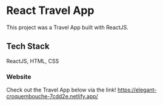 # React Travel App

This project was a Travel App built with ReactJS.

## Tech Stack

ReactJS, HTML, CSS

### Website

Check out the Travel App below via the link!
https://elegant-croquembouche-7cdd2e.netlify.app/

